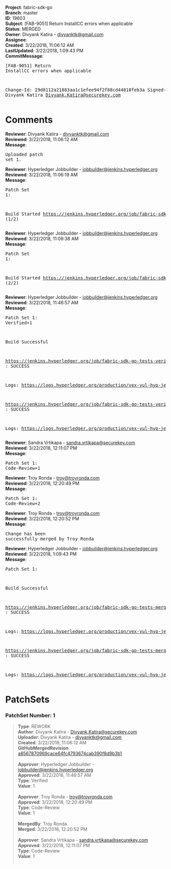 <strong>Project</strong>: fabric-sdk-go<br><strong>Branch</strong>: master<br><strong>ID</strong>: 19603<br><strong>Subject</strong>: [FAB-9051] Return InstallCC errors when applicable<br><strong>Status</strong>: MERGED<br><strong>Owner</strong>: Divyank Katira - divyanktk@gmail.com<br><strong>Assignee</strong>:<br><strong>Created</strong>: 3/22/2018, 11:06:12 AM<br><strong>LastUpdated</strong>: 3/22/2018, 1:09:43 PM<br><strong>CommitMessage</strong>:<br><pre>[FAB-9051] Return InstallCC errors when applicable

Change-Id: I9d8112a21883aa1c1efee94f2f88cd44810feb3a
Signed-off-by: Divyank Katira <Divyank.Katira@securekey.com>
</pre><h1>Comments</h1><strong>Reviewer</strong>: Divyank Katira - divyanktk@gmail.com<br><strong>Reviewed</strong>: 3/22/2018, 11:06:12 AM<br><strong>Message</strong>: <pre>Uploaded patch set 1.</pre><strong>Reviewer</strong>: Hyperledger Jobbuilder - jobbuilder@jenkins.hyperledger.org<br><strong>Reviewed</strong>: 3/22/2018, 11:06:19 AM<br><strong>Message</strong>: <pre>Patch Set 1:

Build Started https://jenkins.hyperledger.org/job/fabric-sdk-go-tests-verify-s390x/2119/ (1/2)</pre><strong>Reviewer</strong>: Hyperledger Jobbuilder - jobbuilder@jenkins.hyperledger.org<br><strong>Reviewed</strong>: 3/22/2018, 11:09:38 AM<br><strong>Message</strong>: <pre>Patch Set 1:

Build Started https://jenkins.hyperledger.org/job/fabric-sdk-go-tests-verify-x86_64/2223/ (2/2)</pre><strong>Reviewer</strong>: Hyperledger Jobbuilder - jobbuilder@jenkins.hyperledger.org<br><strong>Reviewed</strong>: 3/22/2018, 11:46:57 AM<br><strong>Message</strong>: <pre>Patch Set 1: Verified+1

Build Successful 

https://jenkins.hyperledger.org/job/fabric-sdk-go-tests-verify-s390x/2119/ : SUCCESS

Logs: https://logs.hyperledger.org/production/vex-yul-hyp-jenkins-3/fabric-sdk-go-tests-verify-s390x/2119

https://jenkins.hyperledger.org/job/fabric-sdk-go-tests-verify-x86_64/2223/ : SUCCESS

Logs: https://logs.hyperledger.org/production/vex-yul-hyp-jenkins-3/fabric-sdk-go-tests-verify-x86_64/2223</pre><strong>Reviewer</strong>: Sandra Vrtikapa - sandra.vrtikapa@securekey.com<br><strong>Reviewed</strong>: 3/22/2018, 12:11:07 PM<br><strong>Message</strong>: <pre>Patch Set 1: Code-Review+1</pre><strong>Reviewer</strong>: Troy Ronda - troy@troyronda.com<br><strong>Reviewed</strong>: 3/22/2018, 12:20:49 PM<br><strong>Message</strong>: <pre>Patch Set 1: Code-Review+2</pre><strong>Reviewer</strong>: Troy Ronda - troy@troyronda.com<br><strong>Reviewed</strong>: 3/22/2018, 12:20:52 PM<br><strong>Message</strong>: <pre>Change has been successfully merged by Troy Ronda</pre><strong>Reviewer</strong>: Hyperledger Jobbuilder - jobbuilder@jenkins.hyperledger.org<br><strong>Reviewed</strong>: 3/22/2018, 1:09:43 PM<br><strong>Message</strong>: <pre>Patch Set 1:

Build Successful 

https://jenkins.hyperledger.org/job/fabric-sdk-go-tests-merge-s390x/505/ : SUCCESS

Logs: https://logs.hyperledger.org/production/vex-yul-hyp-jenkins-3/fabric-sdk-go-tests-merge-s390x/505

https://jenkins.hyperledger.org/job/fabric-sdk-go-tests-merge-x86_64/556/ : SUCCESS

Logs: https://logs.hyperledger.org/production/vex-yul-hyp-jenkins-3/fabric-sdk-go-tests-merge-x86_64/556</pre><h1>PatchSets</h1><h3>PatchSet Number: 1</h3><blockquote><strong>Type</strong>: REWORK<br><strong>Author</strong>: Divyank Katira - Divyank.Katira@securekey.com<br><strong>Uploader</strong>: Divyank Katira - divyanktk@gmail.com<br><strong>Created</strong>: 3/22/2018, 11:06:12 AM<br><strong>GitHubMergedRevision</strong>: [a8567870969cace64fc4793674cab390f8d9b3b1](https://github.com/hyperledger/fabric-sdk-go/commit/a8567870969cace64fc4793674cab390f8d9b3b1)<br><br><strong>Approver</strong>: Hyperledger Jobbuilder - jobbuilder@jenkins.hyperledger.org<br><strong>Approved</strong>: 3/22/2018, 11:46:57 AM<br><strong>Type</strong>: Verified<br><strong>Value</strong>: 1<br><br><strong>Approver</strong>: Troy Ronda - troy@troyronda.com<br><strong>Approved</strong>: 3/22/2018, 12:20:49 PM<br><strong>Type</strong>: Code-Review<br><strong>Value</strong>: 1<br><br><strong>MergedBy</strong>: Troy Ronda<br><strong>Merged</strong>: 3/22/2018, 12:20:52 PM<br><br><strong>Approver</strong>: Sandra Vrtikapa - sandra.vrtikapa@securekey.com<br><strong>Approved</strong>: 3/22/2018, 12:11:07 PM<br><strong>Type</strong>: Code-Review<br><strong>Value</strong>: 1<br><br></blockquote>